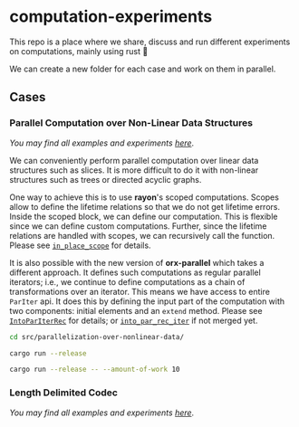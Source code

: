 # computation-experiments

This repo is a place where we share, discuss and run different experiments on computations, mainly using rust 🦀

We can create a new folder for each case and work on them in parallel.

## Cases

### Parallel Computation over Non-Linear Data Structures

*You may find all examples and experiments [here](https://github.com/orxfun/computation-experiments/tree/main/src/parallelization-over-nonlinear-data)*.

We can conveniently perform parallel computation over linear data structures such as slices. It is more difficult to do it with non-linear structures such as trees or directed acyclic graphs.

One way to achieve this is to use **rayon**'s scoped computations. Scopes allow to define the lifetime relations so that we do not get lifetime errors. Inside the scoped block, we can define our computation. This is flexible since we can define custom computations. Further, since the lifetime relations are handled with scopes, we can recursively call the function. Please see [`in_place_scope`](https://docs.rs/rayon/1.11.0/rayon/fn.in_place_scope.html) for details.

It is also possible with the new version of **orx-parallel** which takes a different approach. It defines such computations as regular parallel iterators; i.e., we continue to define computations as a chain of transformations over an iterator. This means we have access to entire `ParIter` api. It does this by defining the input part of the computation with two components: initial elements and an `extend` method. Please see [`IntoParIterRec`](https://docs.rs/orx-parallel/latest/orx_parallel/trait.IntoParIterRec.html) for details; or [`into_par_rec_iter`](https://github.com/orxfun/orx-parallel/blob/special-termination-condition/src/iter/recursive/into_par_rec_iter.rs) if not merged yet.

```bash
cd src/parallelization-over-nonlinear-data/

cargo run --release

cargo run --release -- --amount-of-work 10
```

### Length Delimited Codec

*You may find all examples and experiments [here](https://github.com/orxfun/computation-experiments/tree/main/src/length-delimited-codec)*.
